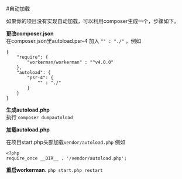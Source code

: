 #自动加载

如果你的项目没有实现自动加载，可以利用composer生成一个，步骤如下。

**更改composer.json**  
在composer.json里autoload.psr-4 加入 `"" : "./"` ，例如
```
{
    "require": {
        "workerman/workerman" : "^v4.0.0"
    },
    "autoload": {
        "psr-4": {
            "" : "./"
        }
    }
}
```

**生成autoload.php**  
执行 `composer dumpautoload`

**加载autoload.php**  

在项目start.php头部加载`vendor/autoload.php` 例如
```
<?php
require_once __DIR__ . '/vendor/autoload.php';
```

**重启workerman**. 
`php start.php restart`
